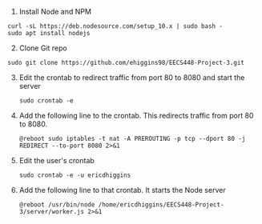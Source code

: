 1. Install Node and NPM
  ```
  curl -sL https://deb.nodesource.com/setup_10.x | sudo bash -
  sudo apt install nodejs
  ```
2. Clone Git repo
  ```
  sudo git clone https://github.com/ehiggins98/EECS448-Project-3.git
  ```
3. Edit the crontab to redirect traffic from port 80 to 8080 and start the server
	```
	sudo crontab -e
	```
4. Add the following line to the crontab. This redirects traffic from port 80 to 8080.
	```
	@reboot sudo iptables -t nat -A PREROUTING -p tcp --dport 80 -j REDIRECT --to-port 8080 2>&1
	```
5. Edit the user's crontab
	```
	sudo crontab -e -u ericdhiggins
	```
6. Add the following line to that crontab. It starts the Node server
	```
	@reboot /usr/bin/node /home/ericdhiggins/EECS448-Project-3/server/worker.js 2>&1
	```